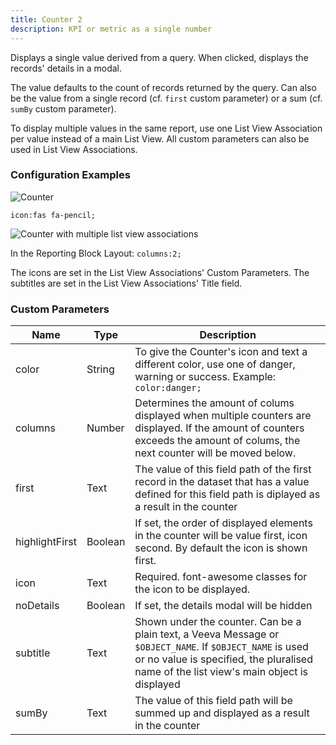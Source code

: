 ```yaml
---
title: Counter 2
description: KPI or metric as a single number
---
```


Displays a single value derived from a query. When clicked, displays the records' details in a modal.

The value defaults to the count of records returned by the query. Can also be the value from a single record (cf. `first` custom parameter) or a sum (cf. `sumBy` custom parameter).

To display multiple values in the same report, use one List View Association per value instead of a main List View. All custom parameters can also be used in List View Associations.

### Configuration Examples

![Counter](/static/img/report-counter.png "Counter")

`icon:fas fa-pencil;`

![Counter with multiple list view associations](/static/img/report-counter-listviews.png "Counter with multiple list view associations")

In the Reporting Block Layout: `columns:2;`

The icons are set in the List View Associations' Custom Parameters. The subtitles are set in the List View Associations' Title field.

### Custom Parameters

| Name                | Type  | Description |
|---------------------|-------|-------------|
| color | String  | To give the Counter's icon and text a different color, use one of danger, warning or success. Example: `color:danger;` |
| columns | Number | Determines the amount of colums displayed when multiple counters are displayed. If the amount of counters exceeds the amount of colums, the next counter will be moved below. |
| first | Text | The value of this field path of the first record in the dataset that has a value defined for this field path is diplayed as a result in the counter | 
| highlightFirst | Boolean | If set, the order of displayed elements in the counter will be value first, icon second. By default the icon is shown first.|
| icon  | Text  | Required. font-awesome classes for the icon to be displayed. | 
| noDetails | Boolean | If set, the details modal will be hidden |
| subtitle     | Text  | Shown under the counter. Can be a plain text, a Veeva Message or `$OBJECT_NAME`. If `$OBJECT_NAME` is used or no value is specified, the pluralised name of the list view's main object is displayed | 
| sumBy | Text | The value of this field path will be summed up and displayed as a result in the counter |
